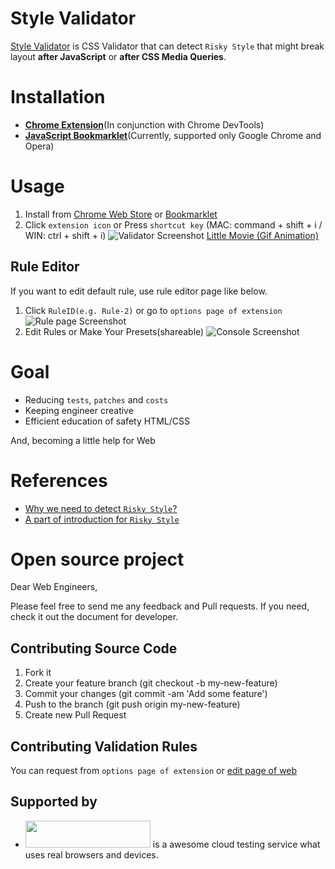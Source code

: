 
Style Validator
============================

[Style Validator](http://style-validator.io)
 is CSS Validator that can detect `Risky Style` that might break layout **after JavaScript** or **after CSS Media Queries**.

# Installation

- **[Chrome Extension](https://chrome.google.com/webstore/detail/style-validator/aaeahhnjkelemfcdmkcpaggdhfaffeod)**(In conjunction with Chrome DevTools)
- **[JavaScript Bookmarklet](https://style-validator.io/)**(Currently, supported only Google Chrome and Opera)

# Usage

1. Install from [Chrome Web Store](https://chrome.google.com/webstore/detail/style-validator/aaeahhnjkelemfcdmkcpaggdhfaffeod) or [Bookmarklet](http://style-validator.io)
2. Click `extension icon` or Press `shortcut key` (MAC: command + shift + i / WIN: ctrl + shift + i)
![Validator Screenshot](https://style-validator.io/img/screenshot-validator.png?v=2)
[Little Movie (Gif Animation)](https://style-validator.io/gif_animations/demo.gif)

## Rule Editor

If you want to edit default rule, use rule editor page like below.

1. Click `RuleID(e.g. Rule-2)` or go to `options page of extension`
![Rule page Screenshot](https://style-validator.io/img/screenshot-console.png)
2. Edit Rules or Make Your Presets(shareable)
![Console Screenshot](https://style-validator.io/img/screenshot-rulepage.png)


# Goal

- Reducing `tests`, `patches` and `costs`
- Keeping engineer creative
- Efficient education of safety HTML/CSS

And, becoming a little help for Web

# References

- [Why we need to detect `Risky Style`?](https://github.com/Style-Validator/style-validator.herokuapp.com/blob/master/why.md)
- [A part of introduction for `Risky Style`
](https://github.com/Style-Validator/style-validator.herokuapp.com/blob/master/riskystyles.md)

# Open source project

Dear Web Engineers,

Please feel free to send me any feedback and Pull requests.
If you need, check it out the document for developer.

## Contributing Source Code

1. Fork it
2. Create your feature branch (git checkout -b my-new-feature)
3. Commit your changes (git commit -am 'Add some feature')
4. Push to the branch (git push origin my-new-feature)
5. Create new Pull Request

## Contributing Validation Rules

You can request from `options page of extension` or [edit page of web](https://style-validator.io/extension/options.html)

## Supported by

- <img src="https://style-validator.io/img/browserstack-logo.svg" width="200" height="43"> is a awesome cloud testing service what uses real browsers and devices. 

